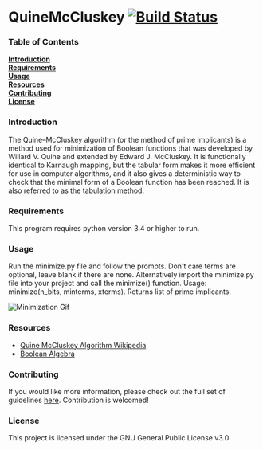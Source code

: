 # QuineMcCluskey [![Build Status](https://travis-ci.org/djcopley/QuineMcCluskey.svg?branch=master)](https://travis-ci.org/djcopley/QuineMcCluskey)

### Table of Contents
**[Introduction](#introduction)**<br>
**[Requirements](#requirements)**<br>
**[Usage](#usage)**<br>
**[Resources](#resources)**<br>
**[Contributing](#contributing)**<br>
**[License](#license)**<br>

### Introduction
The Quine–McCluskey algorithm (or the method of prime implicants) is a method used for minimization of Boolean functions 
that was developed by Willard V. Quine and extended by Edward J. McCluskey. It is functionally identical to 
Karnaugh mapping, but the tabular form makes it more efficient for use in computer algorithms, and it also gives a 
deterministic way to check that the minimal form of a Boolean function has been reached. It is also referred to as 
the tabulation method.

### Requirements
This program requires python version 3.4 or higher to run.

### Usage
Run the minimize.py file and follow the prompts. Don't care terms are optional, leave blank if there are none. Alternatively import the minimize.py 
file into your project and call the minimize() function. Usage: minimize(n_bits, minterms, xterms). Returns list of 
prime implicants.

![Minimization Gif](https://github.com/djcopley/QuineMcCluskey/blob/master/assets/minimization.gif?raw=true)

### Resources
* [Quine McCluskey Algorithm Wikipedia](https://en.wikipedia.org/wiki/Quine%E2%80%93McCluskey_algorithm)
* [Boolean Algebra](https://en.wikipedia.org/wiki/Boolean_algebra)

### Contributing
If you would like more information, please check out the full set of guidelines [here](https://github.com/djcopley/QuineMcCluskey/blob/master/CONTRIBUTING.md).
Contribution is welcomed!

### License
This project is licensed under the GNU General Public License v3.0